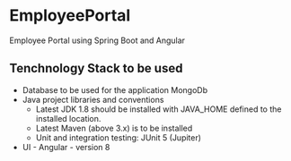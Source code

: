# EmployeePortal
Employee Portal using Spring Boot and Angular

## Tenchnology Stack to be used
 - Database to be used for the application MongoDb
 - Java project libraries and conventions
     - Latest JDK 1.8 should be installed with JAVA_HOME defined to the installed location.
     - Latest Maven (above 3.x) is to be installed
     - Unit and integration testing: JUnit 5 (Jupiter)
 - UI - Angular - version 8

